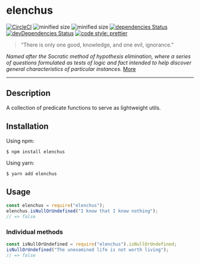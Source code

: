 # elenchus

[![CircleCI](https://circleci.com/gh/LorenzoKoundouris/elenchus/tree/master.svg?style=svg)](https://circleci.com/gh/LorenzoKoundouris/elenchus/tree/master) ![minified size](https://badgen.net/bundlephobia/min/elenchus) ![minified size](https://badgen.net/bundlephobia/minzip/elenchus) [![dependencies Status](https://david-dm.org/LorenzoKoundouris/elenchus/status.svg)](https://david-dm.org/LorenzoKoundouris/elenchus) [![devDependencies Status](https://david-dm.org/LorenzoKoundouris/elenchus/dev-status.svg)](https://david-dm.org/LorenzoKoundouris/elenchus?type=dev) [![code style: prettier](https://img.shields.io/badge/code_style-prettier-ff69b4.svg?style=flat-square)](https://github.com/prettier/prettier)

> “There is only one good, knowledge, and one evil, ignorance.”

_Named after the Socratic method of hypothesis elimination, where a series of questions formulated as tests of logic and fact intended to help discover general characteristics of particular instances._ [More](https://en.wikipedia.org/wiki/Socratic_method)

---

## Description

A collection of predicate functions to serve as lightweight utils.

## Installation

Using npm:

```shell
$ npm install elenchus
```

Using yarn:

```shell
$ yarn add elenchus
```

## Usage

```javascript
const elenchus = require("elenchus");
elenchus.isNullOrUndefined("I know that I know nothing");
// => false
```

### Individual methods

```javascript
const isNullOrUndefined = require("elenchus").isNullOrUndefined;
isNullOrUndefined("The unexamined life is not worth living");
// => false
```
